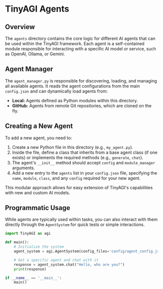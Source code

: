 # TinyAGI Agents

## Overview

The `agents` directory contains the core logic for different AI agents that can be used within the TinyAGI framework. Each agent is a self-contained module responsible for interacting with a specific AI model or service, such as OpenAI, Ollama, or Gemini.

## Agent Manager

The `agent_manager.py` is responsible for discovering, loading, and managing all available agents. It reads the agent configurations from the main `config.json` and can dynamically load agents from:
- **Local:** Agents defined as Python modules within this directory.
- **GitHub:** Agents from remote Git repositories, which are cloned on the fly.

## Creating a New Agent

To add a new agent, you need to:
1.  Create a new Python file in this directory (e.g., `my_agent.py`).
2.  Inside the file, define a class that inherits from a base agent class (if one exists) or implements the required methods (e.g., `generate`, `chat`).
3.  The agent's `__init__` method should accept `config` and `module_manager` arguments.
4.  Add a new entry to the `agents` list in your `config.json` file, specifying the `name`, `module`, `class`, and any `config` required for your new agent.

This modular approach allows for easy extension of TinyAGI's capabilities with new and custom AI models.

## Programmatic Usage

While agents are typically used within tasks, you can also interact with them directly through the `AgentSystem` for quick tests or simple interactions.

```python
import TinyAGI as agi

def main():
    # Initialize the system
    agent_system = agi.AgentSystem(config_files='config/agent_config.json')

    # Get a specific agent and chat with it
    response = agent_system.chat("Hello, who are you?")
    print(response)

if __name__ == '__main__':
    main()
```